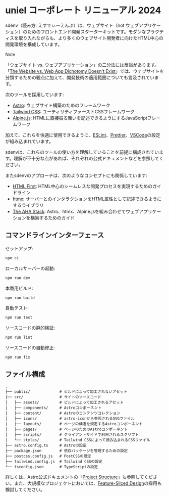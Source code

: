 # uniel コーポレート リニューアル 2024

sdenv（読み方: えすでぃーえんぶ）は、ウェブサイト（not ウェブアプリケーション）のためのフロントエンド開発スターターキットです。モダンなプラクティスを取り入れながらも、より多くのウェブサイト開発者に向けたHTML中心の開発環境を構成しています。

> [!NOTE]
> 「ウェブサイト vs. ウェブアプリケーション」の二分法には反論があります。「[The Website vs. Web App Dichotomy Doesn't Exist](https://jakelazaroff.com/words/the-website-vs-web-app-dichotomy-doesnt-exist/)」では、ウェブサイトを分類するための観点に加えて、開発技術の適用範囲についても言及されています。

次のツールを採用しています:

- [Astro](https://astro.build/): ウェブサイト構築のためのフレームワーク
- [Tailwind CSS](https://tailwindcss.com/): ユーティリティファーストCSSフレームワーク
- [Alpine.js](https://alpinejs.dev/): HTMLに直接振る舞いを記述できるようにするJavaScriptフレームワーク

加えて、これらを快適に使用できるように、[ESLint](https://eslint.org/)、[Prettier](https://prettier.io/)、[VSCode](https://code.visualstudio.com/)の設定が組み込まれています。

sdenvは、これらのツールの使い方を理解していることを前提に構成されています。理解が不十分な点があれば、それぞれの公式ドキュメントなどを参照してください。

またsdenvのアプローチは、次のようなコンセプトにも関係しています:

- [HTML First](https://html-first.com/): HTML中心のシームレスな開発プロセスを実現するためのガイドライン
- [htmx](https://htmx.org/): サーバーとのインタラクションをHTML属性として記述できるようにするライブラリ
- [The AHA Stack](https://ahastack.dev/): Astro、htmx、Alpine.jsを組み合わせてウェブアプリケーションを構築するためのガイド

## コマンドラインインターフェース

セットアップ:

```bash
npm ci
```

ローカルサーバーの起動:

```bash
npm run dev
```

本番用ビルド:

```bash
npm run build
```

自動テスト:

```bash
npm run test
```

ソースコードの静的検証:

```bash
npm run lint
```

ソースコードの自動修正:

```bash
npm run fix
```

## ファイル構成

```
.
├── public/             # ビルドによって加工されないアセット
├── src/                # サイトのソースコード
│   ├── assets/         # ビルドによって加工されるアセット
│   ├── components/     # Astroコンポーネント
│   ├── content/        # Astroのコンテンツコレクション
│   ├── icons/          # astro-iconから参照されるSVGファイル
│   ├── layouts/        # ページの構造を規定するAstroコンポーネント
│   ├── pages/          # ページのためのAstroコンポーネント
│   ├── scripts/        # クライアントサイドで利用されるスクリプト
│   └── styles/         # Tailwind CSSによって読み込まれるCSSファイル
├── astro.config.ts     # Astroの設定
├── package.json        # 依存パッケージを管理するための設定
├── postcss.config.js   # PostCSSの設定
├── tailwind.config.js  # Tailwind CSSの設定
└── tsconfig.json       # TypeScriptの設定
```

詳しくは、Astro公式ドキュメントの「[Project Structure](https://docs.astro.build/en/core-concepts/project-structure/)」も参照してください。また、大規模なプロジェクトにおいては、[Feature-Sliced Design](https://yuheiy.com/2024-08-17-feature-sliced-design-for-astro)の採用も検討してください。
